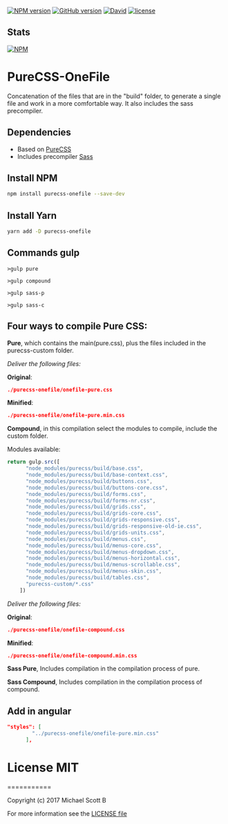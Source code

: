 [![NPM version](https://badge.fury.io/js/purecss-onefile.svg)](https://badge.fury.io/js/purecss-onefile)
[![GitHub version](https://badge.fury.io/gh/skotvarg%2Fpurecss-onefile.svg)](https://badge.fury.io/gh/skotvarg%2Fpurecss-onefile)
[![David](https://img.shields.io/david/dev/expressjs/express.svg)](https://github.com/skotvarg/purecss-onefile)
[![license](https://img.shields.io/github/license/mashape/apistatus.svg)](https://github.com/skotvarg/purecss-onefile)

## Stats

[![NPM](https://nodei.co/npm/purecss-onefile.png?downloads=true)](https://nodei.co/npm/purecss-onefile/)


# PureCSS-OneFile
Concatenation of the files that are in the "build" folder, to generate a single file and work in a more comfortable way. It also includes the sass precompiler.

## Dependencies

 * Based on [PureCSS](https://purecss.io/)
 * Includes precompiler [Sass](http://sass-lang.com/)


## Install NPM

```sh
npm install purecss-onefile --save-dev
```

## Install Yarn

```sh
yarn add -D purecss-onefile
```

## Commands gulp

```
>gulp pure

>gulp compound

>gulp sass-p

>gulp sass-c
```
## Four ways to compile Pure CSS:

**Pure**, which contains the main(pure.css), plus the files included in the purecss-custom folder.

_Deliver the following files:_


**Original**:
```json
./purecss-onefile/onefile-pure.css
```

**Minified**:
```json
./purecss-onefile/onefile-pure.min.css
```

**Compound**, in this compilation select the modules to compile, include the custom folder.

Modules available:
```javascript
return gulp.src([
      "node_modules/purecss/build/base.css",
      "node_modules/purecss/build/base-context.css",
      "node_modules/purecss/build/buttons.css",
      "node_modules/purecss/build/buttons-core.css",
      "node_modules/purecss/build/forms.css",
      "node_modules/purecss/build/forms-nr.css",
      "node_modules/purecss/build/grids.css",
      "node_modules/purecss/build/grids-core.css",
      "node_modules/purecss/build/grids-responsive.css",
      "node_modules/purecss/build/grids-responsive-old-ie.css",
      "node_modules/purecss/build/grids-units.css",
      "node_modules/purecss/build/menus.css",
      "node_modules/purecss/build/menus-core.css",
      "node_modules/purecss/build/menus-dropdown.css",
      "node_modules/purecss/build/menus-horizontal.css",
      "node_modules/purecss/build/menus-scrollable.css",
      "node_modules/purecss/build/menus-skin.css",
      "node_modules/purecss/build/tables.css",
      "purecss-custom/*.css"
    ])
```

_Deliver the following files:_

**Original**:
```json
./purecss-onefile/onefile-compound.css
```

**Minified**:
```json
./purecss-onefile/onefile-compound.min.css
```

**Sass Pure**, Includes compilation in the compilation process of pure.

**Sass Compound**, Includes compilation in the compilation process of compound.

## Add in angular

```json
"styles": [
        "../purecss-onefile/onefile-pure.min.css"
      ],
```  
# License MIT
===========

Copyright (c) 2017 Michael Scott B

For more information see the [LICENSE file][]

[LICENSE file]: https://github.com/skotvarg/purecss-onefile/blob/master/LICENSE.md